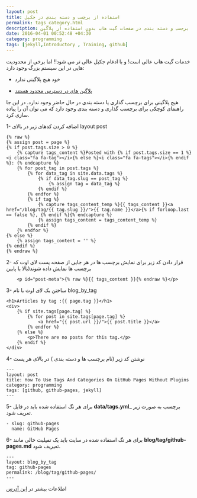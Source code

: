 ```yaml
---
layout: post
title: استفاده از برچسب و دسته بندی در جکیل
permalink: tags_category.html
description: برچسب و دسته بندی در صفحات گیت هاپ بدون استفاده از پلاگین
date: 2016-04-01 00:52:48 +04:30
category: programming
tags: [jekyll,Introductory , Training, github]
---
```


خدمات  گیت هاپ عالی است! و با ادغام جکیل عالی تر می شود!! اما برخی از محدودیت هایی در این سیستم بزرگ وجود دارد:

+ خود هیچ پلاگینی ندارد

+ [پلاگین های در دسترس محدود هستند](https://pages.github.com/versions/)

هیچ پلاگینی برای برچسب گذاری یا دسته بندی در حال حاضر وجود ندارد. در این جا راهنمای کوچکی برای برچسب گذاری و دسته بندی وجود دارد که می توان آن را پیاده سازی کرد.


1- اضافه کردن کدهای زیر در بالای layout post


    {% raw %}
    {% assign post = page %}
    {% if post.tags.size > 0 %}
        {% capture tags_content %}Posted with {% if post.tags.size == 1 %}<i class="fa fa-tag"></i>{% else %}<i class="fa fa-tags"></i>{% endif %}: {% endcapture %}
        {% for post_tag in post.tags %}
            {% for data_tag in site.data.tags %}
                {% if data_tag.slug == post_tag %}
                    {% assign tag = data_tag %}
                {% endif %}
            {% endfor %}
            {% if tag %}
                {% capture tags_content_temp %}{{ tags_content }}<a href="/blog/tag/{{ tag.slug }}/">{{ tag.name }}</a>{% if forloop.last == false %}, {% endif %}{% endcapture %}
                {% assign tags_content = tags_content_temp %}
            {% endif %}
        {% endfor %}
    {% else %}
        {% assign tags_content = '' %}
    {% endif %}
    {% endraw %}



2- قرار دادن کد زیر برای نمایش برچسب ها در هر جایی از صفحه پست لای اوت که برچسب ها نمایش داده شوند(بالا یا پایین

```
    <p id="post-meta">{% raw %}{{ tags_content }}{% endraw %}</p>
```

3- ساختن یک لای اوت با نام blog_by_tag

    <h1>Articles by tag :{{ page.tag }}</h1>
    <div>
        {% if site.tags[page.tag] %}
            {% for post in site.tags[page.tag] %}
                <a href="{{ post.url }}/">{{ post.title }}</a>
            {% endfor %}
        {% else %}
            <p>There are no posts for this tag.</p>
        {% endif %}
    </div>
    
4- نوشتن کد زیر (نام برچسب ها و دسته بندی ) در بالای هر پست 

    ---
    layout: post
    title: How To Use Tags And Categories On GitHub Pages Without Plugins
    category: programming
    tags: [github, github-pages, jekyll]
    ---
    
5- برای هر تگ استفاده شده باید در فایل **data/tags.yml_** برچسب به صورت زیر تعریف شود.

    - slug: github-pages
      name: GitHub Pages
      
6- برای هر تگ استفاده شده در سایت باید یک تمپلیت خالی مانند **blog/tag/github-pages.md**  تعیریف شود.

    ---
    layout: blog_by_tag
    tag: github-pages
    permalink: /blog/tag/github-pages/
    ---
    
اطلاعات بیشتر در [این آدرس](http://www.minddust.com/post/tags-and-categories-on-github-pages/)    
